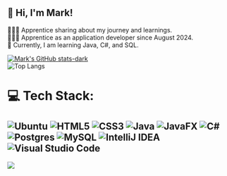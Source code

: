 ## 👋 Hi, I'm Mark!

👩🏻‍💻 Apprentice sharing about my journey and learnings.<br>
👩🏻‍🎓 Apprentice as an application developer since August 2024.<br>
💭 Currently, I am learning Java, C#, and SQL.<br>

<!GitHub stats from https://github.com/anuraghazra/github-readme-stats -->
[![Mark's GitHub stats-dark](https://github-readme-stats.vercel.app/api?username=xmark05&show_icons=true&hide_rank=true&theme=dark#gh-dark-mode-only)](https://github.com/anuraghazra/github-readme-stats#gh-dark-mode-only)<br>
![Top Langs](https://github-readme-stats.vercel.app/api/top-langs/?username=xmark05&layout=compact&theme=dark) <br>

# 💻 Tech Stack:
![Ubuntu](https://img.shields.io/badge/Ubuntu-E95420?style=for-the-badge&logo=ubuntu&logoColor=white)
![HTML5](https://img.shields.io/badge/html5-%23E34F26.svg?style=for-the-badge&logo=html5&logoColor=white)
![CSS3](https://img.shields.io/badge/css3-%231572B6.svg?style=for-the-badge&logo=css3&logoColor=white)
![Java](https://img.shields.io/badge/java-%23ED8B00.svg?style=for-the-badge&logo=openjdk&logoColor=white) 
![JavaFX](https://img.shields.io/badge/javafx-%23FF0000.svg?style=for-the-badge&logo=javafx&logoColor=white) 
![C#](https://img.shields.io/badge/c%23-%23239120.svg?style=for-the-badge&logo=csharp&logoColor=white) 
![Postgres](https://img.shields.io/badge/postgres-%23316192.svg?style=for-the-badge&logo=postgresql&logoColor=white) 
![MySQL](https://img.shields.io/badge/mysql-4479A1.svg?style=for-the-badge&logo=mysql&logoColor=white) 
![IntelliJ IDEA](https://img.shields.io/badge/IntelliJIDEA-000000.svg?style=for-the-badge&logo=intellij-idea&logoColor=white) 
![Visual Studio Code](https://img.shields.io/badge/Visual%20Studio%20Code-0078d7.svg?style=for-the-badge&logo=visual-studio-code&logoColor=white)
---
[![](https://visitcount.itsvg.in/api?id=xmark05&icon=5&color=12)](https://visitcount.itsvg.in)
